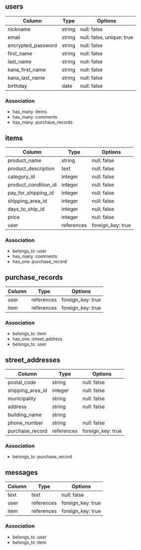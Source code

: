## users

| Column             | Type     | Options                  |
| ------------------ | -------- | ------------------------ |
| nickname           | string   | null: false              |
| email              | string   | null: false, unique: true|
| encrypted_password | string   | null: false              |
| first_name         | string   | null: false              |
| last_name          | string   | null: false              |
| kana_first_name    | string   | null: false              |
| kana_last_name     | string   | null: false              |
| birthday           | date     | null: false              |


### Association
- has_many :items
- has_many :comments
- has_many :purchase_records

## items

| Column               | Type       | Options           |
| -------------------  | ---------- | ----------------- |
| product_name         | string     | null: false       |
| product_description  | text       | null: false       |
| category_id          | integer    | null: false       |
| product_condition_id | integer    | null: false       |
| pay_for_shipping_id  | integer    | null: false       |
| shipping_area_id     | integer    | null: false       |
| days_to_ship_id      | integer    | null: false       |
| price                | integer    | null: false       |
| user                 | references | foreign_key: true |


### Association
- belongs_to :user
- has_many :comments
- has_one :purchase_record

## purchase_records

| Column | Type       | Options           |
| ----   | ---------- | ----------------- |
| user   | references | foreign_key: true |
| item   | references | foreign_key: true |


### Association
- belongs_to :item
- has_one :street_address
- belongs_to :user

## street_addresses

| Column           | Type       | Options           |
| ---------------  | ---------- | ----------------- |
| postal_code      | string     | null: false       |
| shipping_area_id | integer    | null: false       |
| municipality     | string     | null: false       |
| address          | string     | null: false       |
| building_name    | string     |                   |
| phone_number     | string     | null: false       |
| purchase_record  | references | foreign_key: true |


### Association
- belongs_to :purchase_record

## messages

| Column | Type       | Options           |
| ----   | ---------- | ----------------- |
| text   | text       | null: false       |
| user   | references | foreign_key: true |
| item   | references | foreign_key: true |


### Association
- belongs_to :user
- belongs_to :item